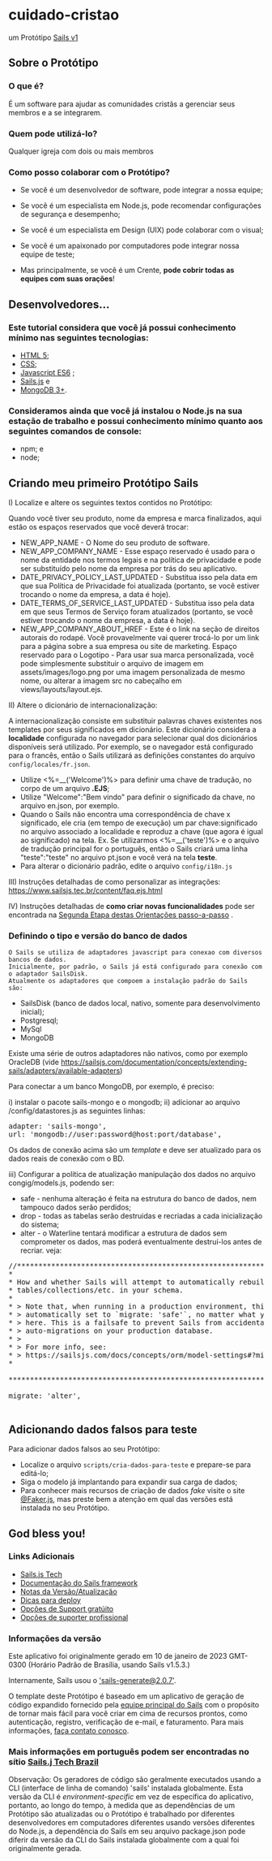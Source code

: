 # cuidado-cristao

um Protótipo [Sails v1](https://sailsjs.com)

## Sobre o Protótipo

### O que é?

É um software para ajudar as comunidades cristãs a gerenciar seus membros e a se integrarem.

### Quem pode utilizá-lo?

Qualquer igreja com dois ou mais membros

### Como posso colaborar com o Protótipo?

* Se você é um desenvolvedor de software, pode integrar a nossa equipe;
* Se você é um especialista em Node.js, pode recomendar configurações de segurança e desempenho;
* Se você é um especialista em Design (UIX) pode colaborar com o visual;
* Se você é um apaixonado por computadores pode integrar nossa equipe de teste;

* Mas principalmente, se você é um Crente, **pode cobrir todas as equipes com suas orações**!

## Desenvolvedores...

### Este tutorial considera que você já possui conhecimento mínimo nas seguintes tecnologias:

* [HTML 5](https://www.w3schools.com/html/);
* [CSS](https://www.w3schools.com/html/css/);
* [Javascript ES6](https://www.w3schools.com/js/) ;
* [Sails.js](https://sailsjs.com) e
* [MongoDB 3+](https://www.w3schools.com/mongodb/).

### Consideramos ainda que você já instalou o Node.js na sua estação de trabalho e possui conhecimento mínimo quanto aos seguintes comandos de console:

* npm; e
* node;

## Criando meu primeiro Protótipo Sails

I) Localize e altere os seguintes textos contidos no Protótipo:

Quando você tiver seu produto, nome da empresa e marca finalizados, aqui estão os espaços reservados que você deverá trocar:

* NEW_APP_NAME - O Nome do seu produto de software.
* NEW_APP_COMPANY_NAME - Esse espaço reservado é usado para o nome da entidade nos termos legais e na política de privacidade e pode ser substituído pelo nome da empresa por trás do seu aplicativo.
* DATE_PRIVACY_POLICY_LAST_UPDATED - Substitua isso pela data em que sua Política de Privacidade foi atualizada (portanto, se você estiver trocando o nome da empresa, a data é hoje).
* DATE_TERMS_OF_SERVICE_LAST_UPDATED - Substitua isso pela data em que seus Termos de Serviço foram atualizados (portanto, se você estiver trocando o nome da empresa, a data é hoje).
* NEW_APP_COMPANY_ABOUT_HREF - Este é o link na seção de direitos autorais do rodapé. Você provavelmente vai querer trocá-lo por um link para a página sobre a sua empresa ou site de marketing.
Espaço reservado para o Logotipo - Para usar sua marca personalizada, você pode simplesmente substituir o arquivo de imagem em assets/images/logo.png por uma imagem personalizada de mesmo nome, ou alterar a imagem src no cabeçalho em views/layouts/layout.ejs.

II) Altere o dicionário de internacionalização:

A internacionalização consiste em substituir palavras chaves existentes nos templates por seus significados em dicionário. Este dicionário considera a **localidade**
configurada no navegador para selecionar qual dos dicionários disponíveis será utilizado. Por exemplo, se o navegador está configurado para o francês, então o Sails
utilizará as definições constantes do arquivo ``config/locales/fr.json``.

* Utilize <%=__('Welcome')%> para definir uma chave de tradução, no corpo de um arquivo **.EJS**;
* Utilize "Welcome":"Bem vindo" para definir o significado da chave, no arquivo en.json, por exemplo.
* Quando o Sails não encontra uma correspondência de chave x significado, ele cria (em tempo de execução) um par chave:significado no arquivo associado a localidade e reproduz a chave (que agora é igual ao significado) na tela. Ex. Se utilizarmos <%=__('teste')%> e o arquivo de tradução principal for o português, então o Sails criará uma linha "teste":"teste" no arquivo pt.json e você verá na tela **teste**.
* Para alterar o dicionário padrão, edite o arquivo ```config/i18n.js```

III) Instruções detalhadas de como personalizar as integrações: https://www.sailsjs.tec.br/content/faq.ejs.html

IV) Instruções detalhadas de **como criar novas funcionalidades** pode ser encontrada na
[Segunda Etapa destas Orientações passo-a-passo](https://www.sailsjs.tec.br/ext/passo-a-passo-faq.html) .

### Definindo o tipo e versão do banco de dados

    O Sails se utiliza de adaptadores javascript para conexao com diversos bancos de dados.
    Inicialmente, por padrão, o Sails já está configurado para conexão com o adaptador SailsDisk.
    Atualmente os adaptadores que compoem a instalação padrão do Sails são:

* SailsDisk (banco de dados local, nativo, somente para desenvolvimento inicial);
* Postgresql;
* MySql
* MongoDB

Existe uma série de outros adaptadores não nativos, como por exemplo OracleDB
(vide https://sailsjs.com/documentation/concepts/extending-sails/adapters/available-adapters)

Para conectar a um banco MongoDB, por exemplo, é preciso:

i) instalar o pacote sails-mongo e o mongodb;
ii) adicionar ao arquivo /config/datastores.js as seguintes linhas:

<pre>
adapter: 'sails-mongo',
url: 'mongodb://user:password@host:port/database',
</pre>

Os dados de conexão acima são um _template_ e deve ser atualizado para os dados reais de conexão com o BD.

iii) Configurar a política de atualização manipulação dos dados no arquivo congig/models.js, podendo ser:

* safe - nenhuma alteração é feita na estrutura do banco de dados, nem tampouco dados serão perdidos;
* drop - todas as tabelas serão destruidas e recriadas a cada inicialização do sistema;
* alter - o Waterline tentará modificar a estrutura de dados sem comprometer os dados, mas poderá eventualmente
  destruí-los antes de recriar.
  veja:

<pre>
//***************************************************************************
*                                                                          *
* How and whether Sails will attempt to automatically rebuild the          *
* tables/collections/etc. in your schema.                                  *
*                                                                          *
* > Note that, when running in a production environment, this will be      *
* > automatically set to `migrate: 'safe'`, no matter what you configure   *
* > here. This is a failsafe to prevent Sails from accidentally running    *
* > auto-migrations on your production database.                           *
* >                                                                        *
* > For more info, see:                                                    *
* > https://sailsjs.com/docs/concepts/orm/model-settings#?migrate          *
*                                                                          *

***************************************************************************/

migrate: 'alter',

</pre>

## Adicionando dados falsos para teste

Para adicionar dados falsos ao seu Protótipo:

* Localize o arquivo ```scripts/cria-dados-para-teste``` e prepare-se para editá-lo;
* Siga o modelo já implantando para expandir sua carga de dados;
* Para conhecer mais recursos de criação de dados _fake_ visite o site [@Faker.js](https://fakerjs.dev/), mas preste bem a atenção em qual das versões está instalada no seu Protótipo.

## God bless you!

### Links Adicionais

+ [Sails.js Tech](https://www.sailsjs.tec.br)
+ [Documentação do Sails framework](https://sailsjs.com/get-starte*)
+ [Notas da Versão/Atualização](https://sailsjs.com/documentation/upgrading)
+ [Dicas para deploy](https://sailsjs.com/documentation/concepts/deployment)
+ [Opções de Support gratúito](https://sailsjs.com/support)
+ [Opções de suporter profissional](https://sailsjs.com/enterprise)

### Informações da versão

Este aplicativo foi originalmente gerado em 10 de janeiro de 2023 GMT-0300 (Horário Padrão de Brasília, usando Sails v1.5.3.)

Internamente, Sails usou  o ['sails-generate@2.0.7'](https://github.com/balderdashy/sails-generate/tree/v2.0.7/lib/core-generators/new).

O template deste Protótipo é baseado em um aplicativo de geração de código expandido fornecido pela [equipe principal do Sails](https://sailsjs.com/about) com o propósito de tornar mais fácil para você criar em cima de recursos prontos, como autenticação, registro, verificação de e-mail, e faturamento. Para mais informações, [faça contato conosco](https://sailsjs.com/support).

### Mais informações em português podem ser encontradas no sítio [Sails.j Tech Brazil](https://www.sailsjs.tec.br)


Observação: Os geradores de código são geralmente executados usando a CLI (interface de linha de comando) 'sails' instalada globalmente.  Esta versão da CLI é _environment-specific_ em vez de específica do aplicativo, portanto, ao longo do tempo, à medida que as dependências de um Protótipo são atualizadas ou o Protótipo é trabalhado por diferentes desenvolvedores em computadores diferentes usando versões diferentes do Node.js, a dependência do Sails em seu arquivo package.json pode diferir da versão da CLI do Sails instalada globalmente com a qual foi originalmente gerada.
